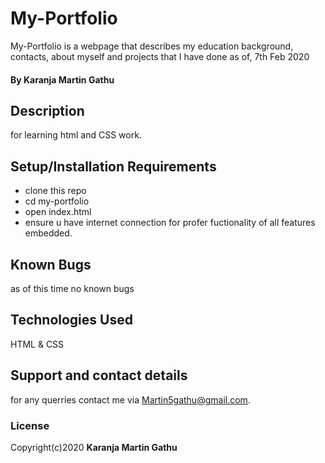 # My-Portfolio
My-Portfolio is a webpage that describes my education background, contacts, about myself and projects that I have done as of, 7th Feb 2020
#### By **Karanja Martin Gathu**
## Description
for learning html and CSS work.
## Setup/Installation Requirements
* clone this repo
* cd my-portfolio
* open index.html
* ensure u have internet connection for profer fuctionality of all features embedded.

## Known Bugs
as of this time no known bugs
## Technologies Used
HTML & CSS
## Support and contact details
for any querries contact me via Martin5gathu@gmail.com.
### License
Copyright(c)2020 **Karanja Martin Gathu**